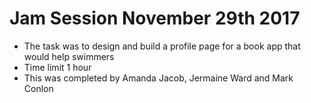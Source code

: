 # Jam Session November 29th 2017

* The task was to design and build a profile page for a book app that would help swimmers
* Time limit 1 hour
* This was completed by Amanda Jacob, Jermaine Ward and Mark Conlon
